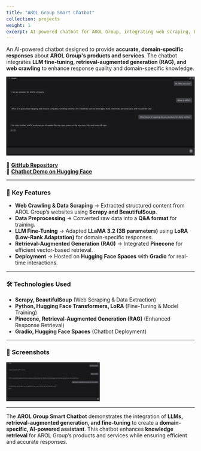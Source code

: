 ```yaml
---
title: "AROL Group Smart Chatbot"
collection: projects
weight: 1
excerpt: AI-powered chatbot for AROL Group, integrating web scraping, LLM fine-tuning, and retrieval-augmented generation (RAG). <br/><br/> ![](/images/chatbot.jpg)
---
```


An AI-powered chatbot designed to provide **accurate, domain-specific responses** about **AROL Group's products and services**. The chatbot integrates **LLM fine-tuning, retrieval-augmented generation (RAG), and web crawling** to enhance response quality and domain-specific knowledge.

![](/images/chatbot.jpg)

📌 **[GitHub Repository](https://github.com/MelDashti/Arol-ChatBot)**  
📌 **[Chatbot Demo on Hugging Face](https://huggingface.co/spaces/Meldashti/unsloth-llama-3-8b-bnb-4bit)**  

---

### 🔹 **Key Features**
- **Web Crawling & Data Scraping** → Extracted structured content from AROL Group’s websites using **Scrapy and BeautifulSoup**.
- **Data Preprocessing** → Converted raw data into a **Q&A format** for training.
- **LLM Fine-Tuning** → Adapted **LLaMA 3.2 (3B parameters)** using **LoRA (Low-Rank Adaptation)** for domain-specific responses.
- **Retrieval-Augmented Generation (RAG)** → Integrated **Pinecone** for efficient vector-based retrieval.
- **Deployment** → Hosted on **Hugging Face Spaces** with **Gradio** for real-time interactions.

---

### 🛠 **Technologies Used**
- **Scrapy, BeautifulSoup** (Web Scraping & Data Extraction)
- **Python, Hugging Face Transformers, LoRA** (Fine-Tuning & Model Training)
- **Pinecone, Retrieval-Augmented Generation (RAG)** (Enhanced Response Retrieval)
- **Gradio, Hugging Face Spaces** (Chatbot Deployment)

---

### 📸 **Screenshots**
<img src="/images/chatbot.jpg" width="250"/>  


---

The **AROL Group Smart Chatbot** demonstrates the integration of **LLMs, retrieval-augmented generation, and fine-tuning** to create a **domain-specific, AI-powered assistant**. This chatbot enhances **knowledge retrieval** for AROL Group’s products and services while ensuring efficient and accurate responses.

